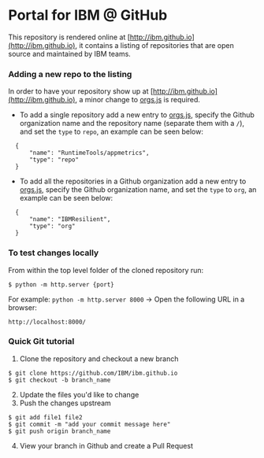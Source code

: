 # Portal for IBM @ GitHub

This repository is rendered online at [http://ibm.github.io](http://ibm.github.io), it contains a listing of repositories that are open source and maintained by IBM teams.

### Adding a new repo to the listing

In order to have your repository show up at [http://ibm.github.io](http://ibm.github.io), a minor change to [orgs.js](orgs.js) is required.

* To add a single repository add a new entry to [orgs.js](orgs.js), specify the Github organization name and the repository name (separate them with a `/`), and set the `type` to `repo`, an example can be seen below:

```
  {
      "name": "RuntimeTools/appmetrics",
      "type": "repo"
  }
```

* To add all the repositories in a Github organization add a new entry to [orgs.js](orgs.js), specify the Github organization name, and set the `type` to `org`, an example can be seen below:

```
  {
      "name": "IBMResilient",
      "type": "org"
  }
```

### To test changes locally

From within the top level folder of the cloned repository run:

```
$ python -m http.server {port}
```

For example: `python -m http.server 8000` -> Open the following URL in a browser:

```
http://localhost:8000/
```

### Quick Git tutorial

1. Clone the repository and checkout a new branch

```
$ git clone https://github.com/IBM/ibm.github.io
$ git checkout -b branch_name
```

2. Update the files you'd like to change
3. Push the changes upstream

```
$ git add file1 file2
$ git commit -m "add your commit message here"
$ git push origin branch_name
```

4. View your branch in Github and create a Pull Request
